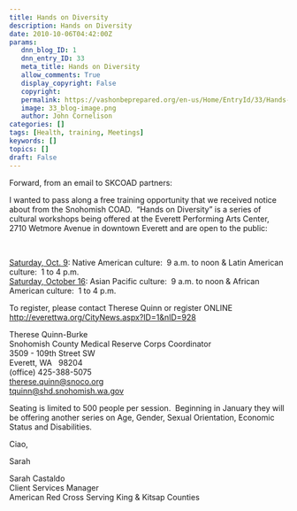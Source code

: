 ```yaml
---
title: Hands on Diversity
description: Hands on Diversity
date: 2010-10-06T04:42:00Z
params:
   dnn_blog_ID: 1
   dnn_entry_ID: 33
   meta_title: Hands on Diversity
   allow_comments: True
   display_copyright: False
   copyright: 
   permalink: https://vashonbeprepared.org/en-us/Home/EntryId/33/Hands-on-Diversity
   image: 33_blog-image.png
   author: John Cornelison
categories: []
tags: [Health, training, Meetings]
keywords: []
topics: []
draft: False
---
```


<p>Forward, from an email to SKCOAD partners:</p>
<p>I wanted to pass along a free training opportunity that we received notice about from the Snohomish COAD.&#160; “Hands on Diversity” is a series of cultural workshops being offered at the Everett Performing Arts Center, 2710 Wetmore Avenue in downtown Everett and are open to the public:</p>
<p>&#160;</p>
<p><u>Saturday, Oct. 9</u>: Native American culture:&#160; 9 a.m. to noon &amp; Latin American culture:&#160; 1 to 4 p.m. <br />
<u>Saturday, October 16</u>: Asian Pacific culture:&#160; 9 a.m. to noon &amp; African American culture:&#160; 1 to 4 p.m.</p>
<p>To register, please contact Therese Quinn or register ONLINE <a href="http://everettwa.org/CityNews.aspx?ID=1&amp;nID=928">http://everettwa.org/CityNews.aspx?ID=1&amp;nID=928</a></p>
<p>Therese Quinn-Burke <br />
Snohomish County Medical Reserve Corps Coordinator <br />
3509 - 109th Street SW <br />
Everett, WA&#160;&#160; 98204 <br />
(office) 425-388-5075 <br />
<a href="mailto:therese.quinn@snoco.org">therese.quinn@snoco.org</a> <br />
<a href="mailto:tquinn@shd.snohomish.wa.gov">tquinn@shd.snohomish.wa.gov</a></p>
<p>Seating is limited to 500 people per session.&#160; Beginning in January they will be offering another series on Age, Gender, Sexual Orientation, Economic Status and Disabilities.</p>
<p>Ciao,</p>
<p>Sarah</p>
<p>Sarah Castaldo <br />
Client Services Manager <br />
American Red Cross Serving King &amp; Kitsap Counties</p>
